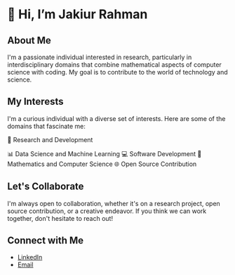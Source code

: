 # 👋 Hi, I’m Jakiur Rahman

## About Me

I'm a passionate individual interested in research, particularly in interdisciplinary domains that combine mathematical aspects of computer science with coding. My goal is to contribute to the world of technology and science.

## My Interests

I'm a curious individual with a diverse set of interests. Here are some of the domains that fascinate me:

🧬 Research and Development

📊 Data Science and Machine Learning
💻 Software Development
🧮 Mathematics and Computer Science
🌐 Open Source Contribution

## Let's Collaborate

I'm always open to collaboration, whether it's on a research project, open source contribution, or a creative endeavor. If you think we can work together, don't hesitate to reach out!

## Connect with Me
- [LinkedIn](https://www.linkedin.com/in/jakiur)
- [Email](jakiurrahman969@gmail.com)
